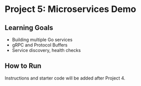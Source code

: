 # Project 5: Microservices Demo

## Learning Goals
- Building multiple Go services
- gRPC and Protocol Buffers
- Service discovery, health checks

## How to Run
Instructions and starter code will be added after Project 4.

